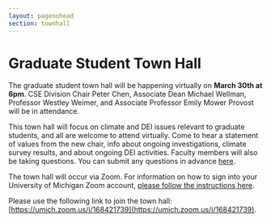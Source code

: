 ```yaml
---
layout: pagenohead
section: townhall
---
```


Graduate Student Town Hall
==========

The graduate student town hall will be happening virtually on **March 30th at 6pm**. CSE Division Chair Peter Chen, Associate Dean Michael Wellman, Professor Westley Weimer, and Associate Professor Emily Mower Provost will be in attendance.

This town hall will focus on climate and DEI issues relevant to graduate students, and all are welcome to attend virtually. Come to hear a statement of values from the new chair, info about ongoing investigations, climate survey results, and about ongoing DEI activities. Faculty members will also be taking questions. You can submit any questions in advance [here](https://pigeonhole.at/CSEGRADSTUDENTS2020).

The town hall will occur via Zoom. For information on how to sign into your University of Michigan Zoom account, [please follow the instructions here](https://its.umich.edu/communication/videoconferencing/zoom).

Please use the following link to join the town hall: [https://umich.zoom.us/j/168421739](https://umich.zoom.us/j/168421739).
